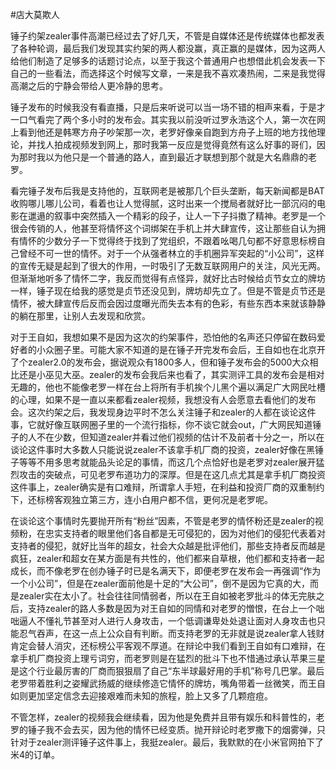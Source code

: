 #店大莫欺人

锤子约架zealer事件高潮已经过去了好几天，不管是自媒体还是传统媒体也都发表了各种轮调，最后我们发现其实约架的两人都没赢，真正赢的是媒体，因为这两人给他们制造了足够多的话题讨论点，以至于我这个普通用户也想借此机会发表一下自己的一些看法，而选择这个时候写文章，一来是我不喜欢凑热闹，二来是我觉得高潮之后的宁静会带给人更冷静的思考。

锤子发布的时候我没有看直播，只是后来听说可以当一场不错的相声来看，于是才一口气看完了两个多小时的发布会。其实我以前没听过罗永浩这个人，第一次在网上看到他还是韩寒方舟子吵架那一次，老罗好像亲自跑到方舟子上班的地方找他理论，并找人拍成视频发到网上，那时我第一反应是觉得竟然有这么好事的哥们，因为那时我以为他只是一个普通的路人，直到最近才联想到那个就是大名鼎鼎的老罗。

看完锤子发布后我是支持他的，互联网老是被那几个巨头垄断，每天新闻都是BAT收购哪儿哪儿公司，看着也让人觉得腻，这时出来一个搅局者就好比一部沉闷的电影在邋遢的叙事中突然插入一个精彩的段子，让人一下子抖擞了精神。老罗是一个很会传销的人，他甚至将情怀这个词绑架在手机上并大肆宣传，这让那些自认为拥有情怀的少数分子一下觉得终于找到了党组织，不跟着吆喝几句都不好意思标榜自己曾经不可一世的情怀。对于一个从强者林立的手机圈异军突起的“小公司”，这样的宣传无疑是起到了很大的作用，一时吸引了无数互联网用户的关注，风光无两。但渐渐地听多了情怀二字，我反而觉得有点怪异，就好比古时候给贞节女立的牌坊一样，锤子现在给我的感觉是贞节还没见到，牌坊却先立了。但是不管是贞节还是情怀，被大肆宣传后反而会因过度曝光而失去本有的色彩，有些东西本来就该静静的躺在那里，让别人去发现和欣赏。

对于王自如，我想如果不是因为这次的约架事件，恐怕他的名声还只停留在数码爱好者的小众圈子里。可能大家不知道的是在锤子开完发布会后，王自如也在北京开了个zealer2.0的发布会，据说观众有1800多人，但和锤子发布会的5000大众相比还是小巫见大巫。zealer的发布会我后来也看了，其实测评工具的发布会是相对无趣的，他也不能像老罗一样在台上将所有手机挨个儿黑个遍以满足广大网民吐槽的心理，如果不是一直以来都看zealer视频，我想没有人会愿意去看他们的发布会。这次约架之后，我发现身边平时不怎么关注锤子和zealer的人都在谈论这件事，它就好像互联网圈子里的一个流行指标，你不谈它就会out，广大网民知道锤子的人不在少数，但知道zealer并看过他们视频的估计不及前者十分之一，所以在谈论这件事时大多数人只能说说zealer不该拿手机厂商的投资，zealer好像在黑锤子等等不用多思考就能品头论足的事情，而这几个点恰好也是老罗对zealer展开猛烈攻击的突破点，可见老罗布道功力的深厚。但是在这几点尤其是拿手机厂商投资这件事上，zealer确实是有口难辩，所谓拿人手短，在利益和投资厂商的双重制约下，还标榜客观独立第三方，连小白用户都不信，更何况是老罗呢。

在谈论这个事情时先要抛开所有“粉丝”因素，不管是老罗的情怀粉还是zealer的视频粉，在忠实支持者的眼里他们各自都是无可侵犯的，因为对他们的侵犯代表着对支持者的侵犯，就好比当年的超女，社会大众越是批评他们，那些支持者反而越是疯狂，zealer和超女在某方面是有共性的，他们都来自草根，他们都和支持者一起成长，而不像老罗在创办锤子时已是名满天下，即便老罗在发布会一再强调“作为一个小公司”，但是在zealer面前他是十足的“大公司”，倒不是因为它真的大，而是zealer实在太小了。社会往往同情弱者，所以在王自如被老罗批斗的体无完肤之后，支持zealer的路人多数是因为对王自如的同情和对老罗的憎恨，在台上一个咄咄逼人不懂礼节甚至对人进行人身攻击，一个低调谦卑处处退让面对人身攻击也只能忍气吞声，在这一点上公众自有判断。而支持老罗的无非就是说zealer拿人钱财肯定会替人消灾，还标榜公平客观不厚道。在辩论中我们看到王自如有口难辩，在拿手机厂商投资上理亏词穷，而老罗则是在猛烈的批斗下也不惜通过承认苹果三星是这个行业最厉害的厂商而狠狠扇了自己“东半球最好用的手机”称号几巴掌。最后老罗带着胜利之姿耀武扬威的继续修造它情怀的牌坊，嘴角带着一丝微笑，而王自如则更加坚定信念去迎接艰难而未知的旅程，脸上又多了几颗痘痘。

不管怎样，zealer的视频我会继续看，因为他是免费并且带有娱乐和科普性的，老罗的锤子我不会去买，因为他的情怀已经变质。抛开辩论时老罗撒下的烟雾弹，只针对于zealer测评锤子这件事上，我挺zealer。最后，我默默的在小米官网拍下了米4的订单。